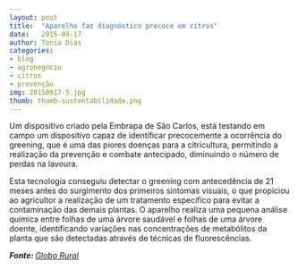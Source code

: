 ```yaml
---
layout: post
title:  "Aparelho faz diagnóstico precoce em citros"
date:   2015-09-17
author: Tonia Dias
categories: 
- blog
- agronegócio
- citrus
- prevenção
img: 20150917-5.jpg
thumb: thumb-sustentabilidade.png
---
```

 
Um dispositivo criado pela Embrapa de São Carlos, está testando em campo um dispositivo capaz de identificar precocemente a ocorrência do greening, que é uma das piores doenças para a citricultura, permitindo a realização da prevenção e combate antecipado, diminuindo o número de perdas na lavoura.<!--more-->

Esta tecnologia conseguiu detectar o greening com antecedência de 21 meses antes do surgimento dos primeiros sintomas visuais, o que propiciou ao agricultor a realização de um tratamento específico para evitar a contaminação das demais plantas. O aparelho realiza uma pequena análise química entre folhas de uma árvore saudável e folhas de uma árvore doente, identificando variações nas concentrações de metabólitos da planta que são detectadas através de técnicas de fluorescências.

<i><b>Fonte: </b><a href="http://revistagloborural.globo.com/Tecnologia-no-Campo/noticia/2015/09/aparelho-faz-diagnostico-precoce-em-citros.html">Globo Rural</a></i>